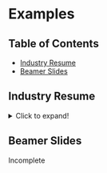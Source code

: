 # Examples

## Table of Contents

* [Industry Resume](#industry-resume)
* [Beamer Slides](#beamer-slides)

## Industry Resume

<details>
<summary>Click to expand!</summary>

* Input tex files are under the current directory
* Dependencies: TexLive (MikTeX) aka software containing 
	`pdflatex` or `latexmk`
* Execution

In your favorite linux terminal, navigate to `firstClass` 
directory. Run the following script/steps.

```Shell
# Source bash script
unset srcPL_resume
. scripts/make_resume.sh
[ ! $? -eq 0 ] && echo "Error src-ing make_resume.sh" >&2 \
	&& return 1

# Set some inputs
repo_dir="$git_dir/firstClass"
tmp_dir="$repo_dir/examples"
out_dir="$tmp_dir/output"
[ ! -d "$out_dir" ] && mkdir "$out_dir"

# Compile contents
make_resumeTex \
	--compile \
	-o "$out_dir" \
	--name "First Last, Degree" \
	--email abc@def.com \
	--github username \
	--location "City, State" \
	--position "Job Position" \
	--phone 123-456-7890 \
	--linkedin username \
	--orcid 0000-0000-0000-0000 \
	--class_fn "$repo_dir/files/resume.cls" \
	--educate_fn "$tmp_dir/education.tex" \
	--exper_fn "$tmp_dir/experience.tex" \
	--objective_fn "$tmp_dir/objective.tex" \
	--publish_fn "$tmp_dir/publications.tex" \
	--skills_fn "$tmp_dir/skills.tex" \
	--courses_fn "$tmp_dir/courses.tex"

[ ! $? -eq 0 ] && echo "Error in make_resumeTex" >&2 \
	&& return 1

```

Check out the [constructed TEX file](output/resume.tex) 
and [output PDF](output/resume.pdf). To compile the TEX 
file in your favorite TEX editor, export the directory 
containing the class file aka ```Shell export TEXINPUTS="$repo_dir/files"```).

</details>

## Beamer Slides

Incomplete
